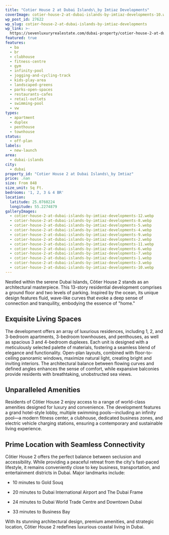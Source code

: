 ```yaml
---
title: "Cotier House 2 at Dubai Islands\_by Imtiaz Developments"
coverImage: cotier-house-2-at-dubai-islands-by-imtiaz-developments-10.webp
wp_post_id: 27622
wp_slug: cotier-house-2-at-dubai-islands-by-imtiaz-developments
wp_link: >-
  https://sevenluxuryrealestate.com/dubai-property/cotier-house-2-at-dubai-islands-by-imtiaz-developments/
featured: true
features:
  - ba
  - br
  - clubhouse
  - fitness-centre
  - gym
  - infinity-pool
  - jogging-and-cycling-track
  - kids-play-area
  - landscaped-greens
  - parks-open-spaces
  - restaurants-cafes
  - retail-outlets
  - swimming-pool
  - vw
types:
  - apartment
  - duplex
  - penthouse
  - townhouse
status:
  - off-plan
labels:
  - new-launch
area:
  - dubai-islands
city:
  - dubai
property_id: "Cotier House 2 at Dubai Islands\_by Imtiaz"
price: .nan
size: From 848
size_unit: Sq Ft.
bedrooms: '1, 2, 3 & 4 BR'
location:
  latitude: 25.0760224
  longitude: 55.2274879
galleryImages:
  - cotier-house-2-at-dubai-islands-by-imtiaz-developments-12.webp
  - cotier-house-2-at-dubai-islands-by-imtiaz-developments-8.webp
  - cotier-house-2-at-dubai-islands-by-imtiaz-developments-5.webp
  - cotier-house-2-at-dubai-islands-by-imtiaz-developments-4.webp
  - cotier-house-2-at-dubai-islands-by-imtiaz-developments-9.webp
  - cotier-house-2-at-dubai-islands-by-imtiaz-developments-2.webp
  - cotier-house-2-at-dubai-islands-by-imtiaz-developments-11.webp
  - cotier-house-2-at-dubai-islands-by-imtiaz-developments-6.webp
  - cotier-house-2-at-dubai-islands-by-imtiaz-developments-7.webp
  - cotier-house-2-at-dubai-islands-by-imtiaz-developments-1.webp
  - cotier-house-2-at-dubai-islands-by-imtiaz-developments-3.webp
  - cotier-house-2-at-dubai-islands-by-imtiaz-developments-10.webp
---
```


Nestled within the serene Dubai Islands, Côtier House 2 stands as an architectural masterpiece. This 13-story residential development comprises a ground floor and two levels of parking. Inspired by the ocean, its unique design features fluid, wave-like curves that evoke a deep sense of connection and tranquility, embodying the essence of "home."

## **Exquisite Living Spaces**

The development offers an array of luxurious residences, including 1, 2, and 3-bedroom apartments, 3-bedroom townhouses, and penthouses, as well as spacious 3 and 4-bedroom duplexes. Each unit is designed with a meticulously selected palette of materials, fostering a seamless blend of elegance and functionality. Open-plan layouts, combined with floor-to-ceiling panoramic windows, maximize natural light, creating bright and inviting interiors. The architectural balance between flowing curves and defined angles enhances the sense of comfort, while expansive balconies provide residents with breathtaking, unobstructed sea views.

## **Unparalleled Amenities**

Residents of Côtier House 2 enjoy access to a range of world-class amenities designed for luxury and convenience. The development features a grand hotel-style lobby, multiple swimming pools—including an infinity pool—a modern fitness center, a clubhouse, dedicated business zones, and electric vehicle charging stations, ensuring a contemporary and sustainable living experience.

## **Prime Location with Seamless Connectivity**

Côtier House 2 offers the perfect balance between seclusion and accessibility. While providing a peaceful retreat from the city's fast-paced lifestyle, it remains conveniently close to key business, transportation, and entertainment districts in Dubai. Major landmarks include:

- 10 minutes to Gold Souq

- 20 minutes to Dubai International Airport and The Dubai Frame

- 24 minutes to Dubai World Trade Centre and Downtown Dubai

- 33 minutes to Business Bay

With its stunning architectural design, premium amenities, and strategic location, Côtier House 2 redefines luxurious coastal living in Dubai.
